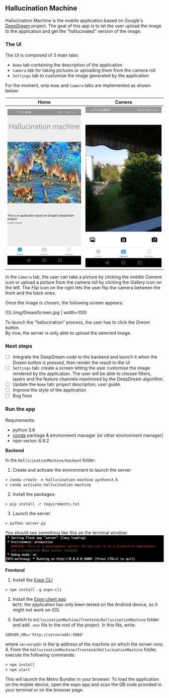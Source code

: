 ## Hallucination Machine  

Hallucination Machine is the mobile application based on Google's [DeepDream](https://github.com/google/deepdream) project. The goal of this app is to let the user upload the image to the application and get the "hallucinated" version of the image.  

### The UI  
The UI is composed of 3 main tabs:
 * `Home` tab containing the description of the application  
 * `Camera` tab for taking pictures or uploading them from the camera roll  
 * `Settings` tab to customise the image generated by the application  

For the moment, only `Home` and `Camera` tabs are implemented as shown below:  

| Home     | Camera     |
| :-------------: | :-------------: |
| ![](./img/HomeScreen.jpg)       | ![](./img/CameraScreen.jpg)       |  

In the `Camera` tab, the user can take a picture by clicking the middle _Camera_ icon or upload a picture from the camera roll by clicking the _Gallery_ icon on the left. The _Flip_ icon on the right lets the user flip the camera between the front and the back ones.  

Once the image is chosen, the following screen appears:  

![](./img/DreamScreen.jpg | width=100)  

To launch the "hallucination" process, the user has to click the _Dream_ button.  
By now, the server is only able to upload the selected image.

### Next steps   

- [ ] Integrate the DeepDream code to the backend and launch it when the _Dream_ button is pressed, then render the result to the UI  
- [ ] `Settings` tab: create a screen letting the user customise the image rendered by the application. The user will be able to choose filters, layers and the feature channels maximised by the DeepDream algorithm.  
- [ ] Update the `Home` tab: project description, user guide.  
- [ ] Improve the style of the application  
- [ ] Bug fixes

### Run the app  

Requirements:
* python 3.6
* [conda](https://docs.conda.io/projects/conda/en/latest/user-guide/install/) package & environment manager (or other environment manager)  
* npm verion: 6.9.2

__Backend__  

In the `HallicinationMachine/backend` folder:  

1. Create and activate the environment to launch the server    
```
> conda create -n hallucination-machine python=3.6  
> conda activate hallucination-machine
```  

2. Install the packages:
```
> pip install -r requirements.txt
```  

3. Launch the server  
```
> python server.py
```  

You should see something like this on the terminal window:  
![](./img/ServerUp.png)

__Frontend__  
1. Install the [Expo CLI](https://expo.io/)  
```
> npm install -g expo-cli
```  

2. Install the [Expo client app](https://play.google.com/store/apps/details?id=host.exp.exponent&hl=en)  
`NOTE`: the application has only been tested on the Android device, so it might not work on iOS.

3. Switch to `HallucinationMachine/frontend/HallucinationMachine` folder and add `.env` file to the root of the project. In this file, write:  
```
SERVER_URL='http://serveraddr:5000'
```
where `serveraddr` is the ip address of the machine on which the server runs.  
4. From the `HallucinationMachine/frontend/HallucinationMachine` folder, execute the following commands:  
```
> npm install  
> npm start
```  
This will launch the Metro Bundler in your browser. To load the application on the mobile device, open the expo app and scan the QR code provided in your terminal or on the browser page.  
